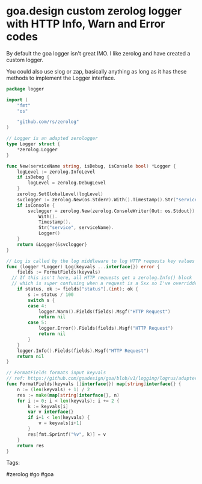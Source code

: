 # goa.design custom zerolog logger with HTTP Info, Warn and Error codes

By default the goa logger isn't great IMO. I like zerolog and have created 
a custom logger.

You could also use slog or zap, basically anything as long as it has these
methods to implement the Logger interface.

```go
package logger

import (
	"fmt"
	"os"

	"github.com/rs/zerolog"
)

// Logger is an adapted zerologger
type Logger struct {
	*zerolog.Logger
}

func New(serviceName string, isDebug, isConsole bool) *Logger {
	logLevel := zerolog.InfoLevel
	if isDebug {
		logLevel = zerolog.DebugLevel
	}
	zerolog.SetGlobalLevel(logLevel)
	svclogger := zerolog.New(os.Stderr).With().Timestamp().Str("service", serviceName).Logger()
	if isConsole {
		svclogger = zerolog.New(zerolog.ConsoleWriter{Out: os.Stdout}).
			With().
			Timestamp().
			Str("service", serviceName).
			Logger()
	}
	return &Logger{&svclogger}
}

// Log is called by the log middleware to log HTTP requests key values
func (logger *Logger) Log(keyvals ...interface{}) error {
	fields := FormatFields(keyvals)
  // If this isn't here, all HTTP requests get a zerolog.Info() block
  // which is super confusing when a request is a 5xx so I've overridden it
	if status, ok := fields["status"].(int); ok {
		s := status / 100
		switch s {
		case 4:
			logger.Warn().Fields(fields).Msgf("HTTP Request")
			return nil
		case 5:
			logger.Error().Fields(fields).Msgf("HTTP Request")
			return nil
		}
	}
	logger.Info().Fields(fields).Msgf("HTTP Request")
	return nil
}

// FormatFields formats input keyvals
// ref: https://github.com/goadesign/goa/blob/v1/logging/logrus/adapter.go#L64
func FormatFields(keyvals []interface{}) map[string]interface{} {
	n := (len(keyvals) + 1) / 2
	res := make(map[string]interface{}, n)
	for i := 0; i < len(keyvals); i += 2 {
		k := keyvals[i]
		var v interface{}
		if i+1 < len(keyvals) {
			v = keyvals[i+1]
		}
		res[fmt.Sprintf("%v", k)] = v
	}
	return res
}
```

Tags:

  #zerolog #go #goa
